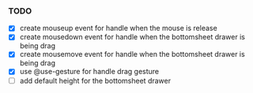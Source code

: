 ### TODO

- [x] create mouseup event for handle when the mouse is release
- [x] create mousedown event for handle when the bottomsheet drawer is being drag
- [x] create mousemove event for handle when the bottomsheet drawer is being drag
- [x] use @use-gesture for handle drag gesture
- [ ] add default height for the bottomsheet drawer